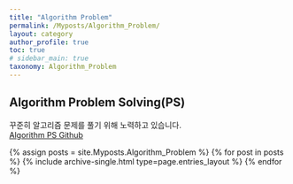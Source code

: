 ```yaml
---
title: "Algorithm Problem"
permalink: /Myposts/Algorithm_Problem/
layout: category
author_profile: true
toc: true
# sidebar_main: true
taxonomy: Algorithm_Problem
---  
```


## Algorithm Problem Solving(PS)  
꾸준히 알고리즘 문제를 풀기 위해 노력하고 있습니다.  
[Algorithm PS Github](https://github.com/Lee-JaeWon/Algorithm-Problem-Solving)


{% assign posts = site.Myposts.Algorithm_Problem %}
{% for post in posts %} {% include archive-single.html type=page.entries_layout %} {% endfor %}